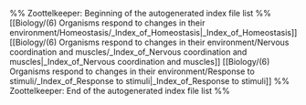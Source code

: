 %% Zoottelkeeper: Beginning of the autogenerated index file list  %%
 [[Biology/(6) Organisms respond to changes in their environment/Homeostasis/_Index_of_Homeostasis|_Index_of_Homeostasis]]
 [[Biology/(6) Organisms respond to changes in their environment/Nervous coordination and muscles/_Index_of_Nervous coordination and muscles|_Index_of_Nervous coordination and muscles]]
 [[Biology/(6) Organisms respond to changes in their environment/Response to stimuli/_Index_of_Response to stimuli|_Index_of_Response to stimuli]]
%% Zoottelkeeper: End of the autogenerated index file list  %%
